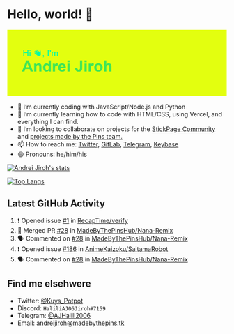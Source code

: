 # Hello, world! 👋

![](https://raw.githubusercontent.com/AndreiJirohHaliliDev2006/AndreiJirohHaliliDev2006/master/header.png)

- 🔭 I’m currently coding with JavaScript/Node.js and Python
- 🌱 I’m currently learning how to code with HTML/CSS, using Vercel, and everything I can find.
- 👯 I’m looking to collaborate on projects for the [StickPage Community](https://github.com/StickPage-Community) and [projects made by the Pins team.](https://github.com/MadeByThePinsHub)
- 📫 How to reach me: [Twitter](https://twitter.com/Kuys_Potpot), [GitLab](https://www.gitlab.com/AndreiJirohHaliliDev2006), [Telegram](https://t.me/AJHalili2006), [Keybase](https://keybase.io/ajhalilidev06)
- 😄 Pronouns: he/him/his

[![Andrei Jiroh's stats](https://gh-readme-stats-thepinsteam.vercel.app/api?username=AndreiJirohHaliliDev2006&count_private=true&include_all_commits=true)](https://github.com/anuraghazra/github-readme-stats)

[![Top Langs](https://gh-readme-stats-thepinsteam.vercel.app/api/top-langs/?username=AndreiJirohHaliliDev2006&layout=compact)](https://github.com/anuraghazra/github-readme-stats)

## Latest GitHub Activity

<!--START_SECTION:activity-->
1. ❗️ Opened issue [#1](https://github.com//RecapTime/verify/issues/1) in [RecapTime/verify](https://github.com//RecapTime/verify)
2. 🎉 Merged PR [#28](https://github.com//MadeByThePinsHub/Nana-Remix/pull/28) in [MadeByThePinsHub/Nana-Remix](https://github.com//MadeByThePinsHub/Nana-Remix)
3. 🗣 Commented on [#28](https://github.com//MadeByThePinsHub/Nana-Remix/issues/28) in [MadeByThePinsHub/Nana-Remix](https://github.com//MadeByThePinsHub/Nana-Remix)
4. ❗️ Opened issue [#186](https://github.com//AnimeKaizoku/SaitamaRobot/issues/186) in [AnimeKaizoku/SaitamaRobot](https://github.com//AnimeKaizoku/SaitamaRobot)
5. 🗣 Commented on [#28](https://github.com//MadeByThePinsHub/Nana-Remix/issues/28) in [MadeByThePinsHub/Nana-Remix](https://github.com//MadeByThePinsHub/Nana-Remix)
<!--END_SECTION:activity-->

## Find me elsehwere

* Twitter: [@Kuys_Potpot](https://twitter.com)
* Discord: `HaliliAJ06Jiroh#7159`
* Telegram: [@AJHalili2006](https://telegram.dog/AJHalili2006)
* Email: <andreijiroh@madebythepins.tk>
